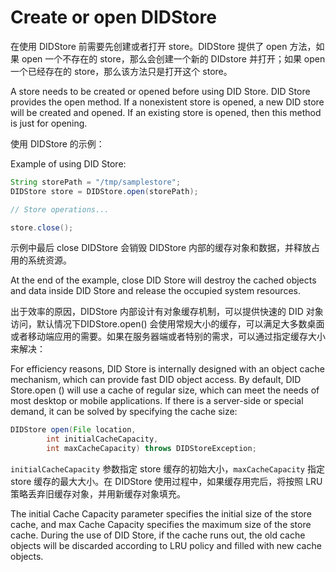 # Create or open DIDStore

在使用 DIDStore 前需要先创建或者打开 store。DIDStore 提供了 open 方法，如果 open 一个不存在的 store，那么会创建一个新的 DIDstore 并打开；如果 open 一个已经存在的 store，那么该方法只是打开这个 store。

A store needs to be created or opened before using DID Store. DID Store provides the open method. If a nonexistent store is opened, a new DID store will be created and opened. If an existing store is opened, then this method is just for opening.

使用 DIDStore 的示例：

Example of using DID Store:

```java
String storePath = "/tmp/samplestore";
DIDStore store = DIDStore.open(storePath);

// Store operations...

store.close();
```

示例中最后 close DIDStore 会销毁 DIDStore 内部的缓存对象和数据，并释放占用的系统资源。

At the end of the example, close DID Store will destroy the cached objects and data inside DID Store and release the occupied system resources.

出于效率的原因，DIDStore 内部设计有对象缓存机制，可以提供快速的 DID 对象访问，默认情况下DIDStore.open() 会使用常规大小的缓存，可以满足大多数桌面或者移动端应用的需要。如果在服务器端或者特别的需求，可以通过指定缓存大小来解决：

For efficiency reasons, DID Store is internally designed with an object cache mechanism, which can provide fast DID object access. By default, DID Store.open () will use a cache of regular size, which can meet the needs of most desktop or mobile applications. If there is a server-side or special demand, it can be solved by specifying the cache size:

```java
DIDStore open(File location,
        int initialCacheCapacity,
        int maxCacheCapacity) throws DIDStoreException;
```

`initialCacheCapacity` 参数指定 store 缓存的初始大小，`maxCacheCapacity` 指定 store 缓存的最大大小。在 DIDStore 使用过程中，如果缓存用完后，将按照 LRU 策略丢弃旧缓存对象，并用新缓存对象填充。

The initial Cache Capacity parameter specifies the initial size of the store cache, and max Cache Capacity specifies the maximum size of the store cache. During the use of DID Store, if the cache runs out, the old cache objects will be discarded according to LRU policy and filled with new cache objects.
